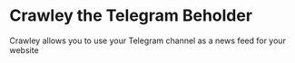 # Crawley the Telegram Beholder
Crawley allows you to use your Telegram channel as a news feed for your website